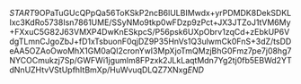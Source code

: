 $START$9OPaTuGUcQPpQa56ToKSkP2ncB6lULBIMwdx+yrPDMDK8DekSDKLIxc3KdRo5738Isn7861UME/SSyNMo9tkp0wFDzp9zPct+JX3JTZoJ1tVM6My+FXxuC5G82J63VMXP4DwKnESkpcS/P56psk6UXpObrv1zqCd+zEbkUP6VdgTLmnCJgoZbJ+fD1xTsbuonF0qjDZ9P35HnVs1Q3ulwmCk0FnS+3dZ/tsDDeAA5OZAoOwoMhX1GM0aQl2cronYwI3MpXjoTmQMzjBhG0Fmz7pe7j08hg7NYCOCmukzj7Sp/GWFWi1jgumlm8FPzxk2JLkLaqtMdn7Yg2tj0fb5EBWd2YTdNnUZHtvVStUpfhItBmXp/HuWvuqDLQZ7XNxg$END$